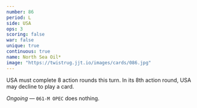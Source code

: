 ```yaml
---
number: 86
period: L
side: USA
ops: 3
scoring: false
war: false
unique: true
continuous: true
name: North Sea Oil*
image: "https://twistrug.jjt.io/images/cards/086.jpg"
---
```

USA must complete 8 action rounds this turn. In its 8th action round, USA may decline to play a card.

*Ongoing* — `061-M OPEC` does nothing.
